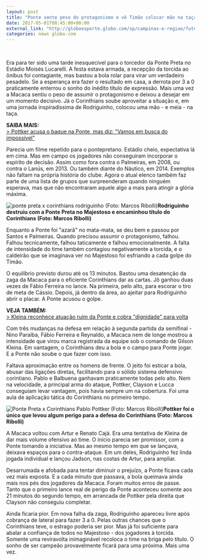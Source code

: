 ```yaml
---
layout: post
title: "Ponte sente peso do protagonismo e vê Timão colocar mão na taça; análise "
date: 2017-05-01T08:45:00+00:00
external_link: "http://globoesporte.globo.com/sp/campinas-e-regiao/futebol/times/ponte-preta/noticia/2017/05/ponte-sente-peso-do-protagonismo-e-ve-timao-colocar-mao-na-taca-analise.html"
categories: news globo.com
---
```

&nbsp;

Era para ter sido uma tarde inesquecível para o torcedor da Ponte Preta no Estádio Moisés Lucarelli. A festa estava armada, a recepção da torcida ao ônibus foi contagiante, mas bastou a bola rolar para virar um verdadeiro pesadelo. Se a esperança era fazer o resultado em casa, a derrota por 3 a 0 praticamente enterrou o sonho do inédito título de expressão.&nbsp;Mais uma vez a Macaca sentiu o peso de assumir o protagonismo e deixou a desejar em um momento decisivo. Já o Corinthians soube aproveitar a situação e, em uma jornada inspiradíssima de Rodriguinho, colocou uma mão - e meia - na taça.&nbsp;

**SAIBA MAIS:**  
[\>&nbsp;Pottker acusa o baque na Ponte, mas diz: "Vamos em busca do impossível"](http://globoesporte.globo.com/sp/campinas-e-regiao/futebol/times/ponte-preta/noticia/2017/04/pottker-acusa-o-baque-na-ponte-mas-diz-vamos-em-busca-do-impossivel.html#equipe-ponte-preta)

Parecia um filme repetido para o pontepretano. Estádio cheio, expectativa lá em cima. Mas em campo os jogadores não conseguiram incorporar o espírito de decisão. Assim como fora contra o Palmeiras, em 2008, ou contra o Lanús, em 2013. Ou também diante do Náutico, em 2014. Exemplos não faltam na própria história do clube. Agora o atual elenco também faz parte de uma lista de grupos que surpreenderam quando ninguém esperava, mas que não encontraram aquele algo a mais para atingir a glória máxima.&nbsp;

 ![ponte preta x corinthians rodriguinho (Foto: Marcos Ribolli)](http://s2.glbimg.com/KSX_0GbcV68kbXdDFX9UsQUu1g8=/0x29:1300x706/690x360/s.glbimg.com/es/ge/f/original/2017/04/30/cori1a.jpg "ponte preta x corinthians rodriguinho (Foto: Marcos Ribolli)")**Rodriguinho destruiu com a Ponte Preta no Majestoso e encaminhou título do Corinthians (Foto: Marcos Ribolli)**

Enquanto a Ponte foi "azarã" no mata-mata, se deu bem e passou por Santos e Palmeiras. Quando precisou assumir o protagonismo, falhou. Falhou tecnicamente, falhou taticamente e falhou emocionalmente. A falta de intensidade do time também contagiou negativamente a torcida, e o caldeirão que se imaginava ver no Majestoso foi esfriando a cada golpe do Timão.&nbsp;

O equilíbrio previsto durou até os 13 minutos. Bastou uma desatenção da zaga da Macaca para o eficiente Corinthians dar as cartas. Jô ganhou duas vezes de Fábio Ferreira no lance. Na primeira, pelo alto, para escorar o tiro de meta de Cássio. Depois, já dentro da área, ao ajeitar para Rodriguinho abrir o placar. A Ponte acusou o golpe.&nbsp;

**VEJA TAMBÉM:**  
[\>&nbsp;Kleina reconhece atuação ruim da Ponte e cobra "dignidade" para volta](http://globoesporte.globo.com/sp/campinas-e-regiao/futebol/times/ponte-preta/noticia/2017/04/kleina-reconhece-atuacao-ruim-da-ponte-e-cobra-dignidade-para-volta.html)

Com três mudanças na defesa em relação à segunda partida da semifinal - Nino Paraíba, Fábio Ferreira e Reynaldo, a Macaca nem de longe mostrou a intensidade que virou marca registrada da equipe sob o comando de Gilson Kleina. Em vantagem, o Corinthians deu a bola e o campo para Ponte jogar. E a Ponte não soube o que fazer com isso.&nbsp;

Faltava aproximação entre os homens de frente. O jeito foi esticar a bola, abusar das ligações diretas, facilitando para o sólido sistema defensivo corintiano. Pablo e Balbuena ganhavam praticamente todas pelo alto. Nem na velocidade, a principal arma do ataque, Pottker, Clayson e Lucca conseguiam levar vantagem, pois havia sempre um na cobertura. Foi uma aula de aplicação tática do Corinthians no primeiro tempo.&nbsp;

 ![Ponte Preta x Corinthians Pablo Pottker (Foto: Marcos Ribolli)](http://s2.glbimg.com/HwUiT43O6kCL_CKAl32uyvE_SU8=/48x22:806x604/300x230/s.glbimg.com/es/ge/f/original/2017/04/30/rib4265.jpg "Ponte Preta x Corinthians Pablo Pottker (Foto: Marcos Ribolli)")**Pottker foi o único que levou algum perigo para a defesa do Corinthians (Foto: Marcos Ribolli)**

A Macaca voltou com Artur e Renato Cajá. Era uma tentativa de Kleina de dar mais volume ofensivo ao time. O início parecia ser promissor, com a Ponte tomando a iniciativa. Mas ao mesmo tempo em que se lançava, deixava espaços para o contra-ataque. Em um deles, Rodriguinho fez linda jogada individual e lançou Jadson, nas costas de Artur, para ampliar.&nbsp;

Desarrumada e afobada para tentar diminuir o prejuízo, a Ponte ficava cada vez mais exposta. E a cada minuto que passava, a bola queimava ainda mais nos pés dos jogadores da Macaca. Foram muitos erros de passe. Tanto que o primeiro lance real de perigo da Ponte aconteceu somente aos 21 minutos do segundo tempo, em arrancada de Pottker pela direita que Clayson não conseguiu completar.

Ainda ficaria pior. Em nova falha da zaga, Rodriguinho apareceu livre após cobrança de lateral para fazer 3 a 0. Pelas outras chances que o Corinthians teve, o estrago poderia ser pior. Mas já foi suficiente para abalar a confiança de todos no Majestoso - dos jogadores à torcida. Somente uma reviravolta inimaginável recoloca o time na briga pelo título. O sonho de ser campeão provavelmente ficará para uma próxima. Mais uma vez.&nbsp;


